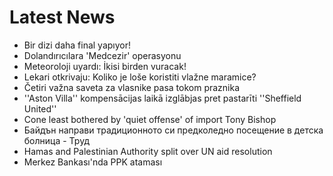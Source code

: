 # Latest News
-  Bir dizi daha final yapıyor!
-  Dolandırıcılara 'Medcezir' operasyonu
-  Meteoroloji uyardı: İkisi birden vuracak!
-  Lekari otkrivaju: Koliko je loše koristiti vlažne maramice?
-  Četiri važna saveta za vlasnike pasa tokom praznika
-  ''Aston Villa'' kompensācijas laikā izglābjas pret pastarīti ''Sheffield United''
-  Cone least bothered by 'quiet offense' of import Tony Bishop
-  Байдън направи традиционното си предколедно посещение в детска болница - Труд
-  Hamas and Palestinian Authority split over UN aid resolution
-  Merkez Bankası'nda PPK ataması
